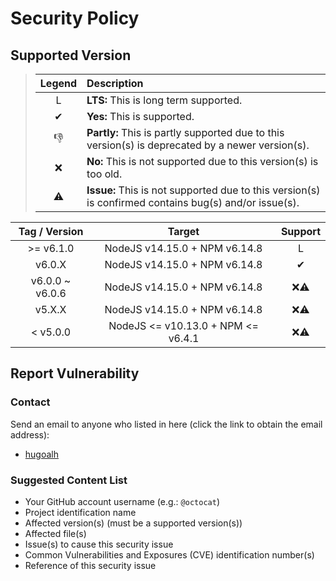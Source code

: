 # Security Policy

## Supported Version

> | **Legend** | **Description** |
> |:-:|:--|
> | L | **LTS:** This is long term supported. |
> | ✔ | **Yes:** This is supported. |
> | 👎 | **Partly:** This is partly supported due to this version(s) is deprecated by a newer version(s). |
> | ❌ | **No:** This is not supported due to this version(s) is too old. |
> | ⚠ | **Issue:** This is not supported due to this version(s) is confirmed contains bug(s) and/or issue(s). |

| **Tag / Version** | **Target** | **Support** |
|:-:|:-:|:-:|
| >= v6.1.0 | NodeJS v14.15.0 + NPM v6.14.8 | L |
| v6.0.X | NodeJS v14.15.0 + NPM v6.14.8 | ✔ |
| v6.0.0 \~ v6.0.6 | NodeJS v14.15.0 + NPM v6.14.8 | ❌⚠ |
| v5.X.X | NodeJS v14.15.0 + NPM v6.14.8 | ❌⚠ |
| < v5.0.0 | NodeJS <= v10.13.0 + NPM <= v6.4.1 | ❌⚠ |

## Report Vulnerability

### Contact

Send an email to anyone who listed in here (click the link to obtain the email address):

- [hugoalh](https://github.com/hugoalh)

### Suggested Content List

- Your GitHub account username (e.g.: `@octocat`)
- Project identification name
- Affected version(s) (must be a supported version(s))
- Affected file(s)
- Issue(s) to cause this security issue
- Common Vulnerabilities and Exposures (CVE) identification number(s)
- Reference of this security issue
